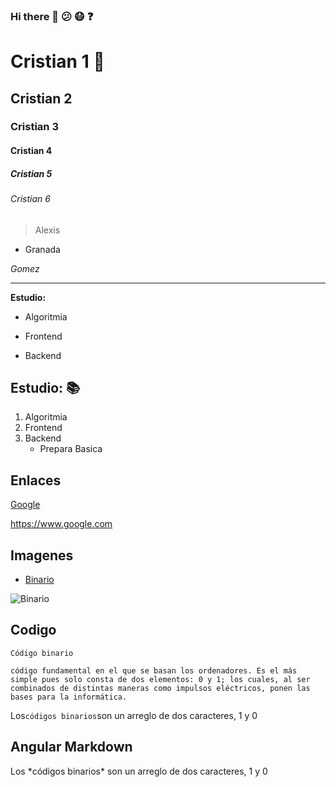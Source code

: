 ### Hi there 👋 :confused: :mask: :question:

# Cristian 1 :dog:
## Cristian 2
### Cristian 3
#### Cristian 4
##### Cristian 5
###### Cristian 6

>Alexis

- Granada 

*Gomez*

___


**Estudio:**
- Algoritmia
* Frontend
+ Backend


## **Estudio:** :books:

1. Algoritmia
2. Frontend
3. Backend
   - Prepara Basica
   

## Enlaces
[Google](https://www.google.com/
"Google")

<https://www.google.com>


## Imagenes
* [Binario](https://proicecdn.azureedge.net/shared/content/imagenes/Usuarios/ImagenesCKEditor/2b91158d-e72b-498b-8571-c4ae9f8dab8b/bafbaf9d-a5cc-49eb-898e-a9eb71cb2dd2.jpg)

![Binario](https://img.vixdata.io/pd/jpg-large/es/sites/default/files/btg/codigo_binario_computadoras.jpg)


## Codigo

    Código binario
    
~~~    
código fundamental en el que se basan los ordenadores. Es el más simple pues solo consta de dos elementos: 0 y 1; los cuales, al ser combinados de distintas maneras como impulsos eléctricos, ponen las bases para la informática.
~~~

Los`códigos binarios`son un arreglo de dos caracteres, 1 y 0


## Angular Markdown

Los \*códigos binarios* son un arreglo de dos caracteres, 1 y 0
  

<!--
**cristiangranadag/cristiangranadag** is a ✨ _special_ ✨ repository because its `README.md` (this file) appears on your GitHub profile.

Here are some ideas to get you started:

- 🔭 I’m currently working on ...
- 🌱 I’m currently learning prepararacion basica Geek
- 👯 I’m looking to collaborate on ...
- 🤔 I’m looking for help with ...
- 💬 Ask me about ...
- 📫 How to reach me: cristiansordo11@gmail.com
- 😄 Pronouns: ...
- ⚡ Fun fact: ...
-->
